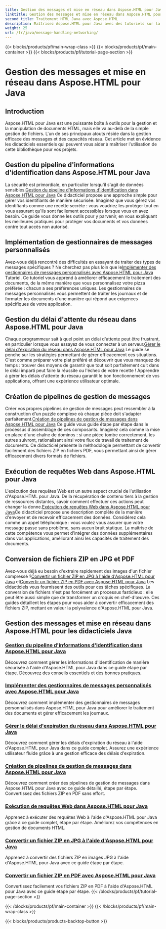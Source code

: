 ```yaml
---
title: Gestion des messages et mise en réseau dans Aspose.HTML pour Java
linktitle: Gestion des messages et mise en réseau dans Aspose.HTML pour Java
second_title: Traitement HTML Java avec Aspose.HTML
description: Maîtrisez Aspose.HTML pour Java avec des tutoriels sur la gestion des messages, la mise en réseau et bien plus encore. Améliorez vos compétences en traitement de documents.
weight: 25
url: /fr/java/message-handling-networking/
---
```


{{< blocks/products/pf/main-wrap-class >}}
{{< blocks/products/pf/main-container >}}
{{< blocks/products/pf/tutorial-page-section >}}

# Gestion des messages et mise en réseau dans Aspose.HTML pour Java

## Introduction

Aspose.HTML pour Java est une puissante boîte à outils pour la gestion et la manipulation de documents HTML, mais elle va au-delà de la simple gestion de fichiers. L'un de ses principaux atouts réside dans la gestion efficace des messages et des capacités réseau. Cet article met en évidence les didacticiels essentiels qui peuvent vous aider à maîtriser l'utilisation de cette bibliothèque pour vos projets.

## Gestion du pipeline d'informations d'identification dans Aspose.HTML pour Java
 La sécurité est primordiale, en particulier lorsqu'il s'agit de données sensibles.[Gestion du pipeline d'informations d'identification dans Aspose.HTML pour Java](./credentials-pipeline/) Ce didacticiel propose une approche simple pour gérer vos identifiants de manière sécurisée. Imaginez que vous gérez vos identifiants comme une recette secrète : vous voudriez les protéger tout en vous assurant qu'ils sont facilement accessibles lorsque vous en avez besoin. Ce guide vous donne les outils pour y parvenir, en vous expliquant les meilleures pratiques pour protéger vos documents et vos données contre tout accès non autorisé.

## Implémentation de gestionnaires de messages personnalisés
 Avez-vous déjà rencontré des difficultés en essayant de traiter des types de messages spécifiques ? Ne cherchez pas plus loin que le[Implémenter des gestionnaires de messages personnalisés avec Aspose.HTML pour Java](./custom-message-handler/) Tutoriel. Ce tutoriel vous apprend à améliorer efficacement le traitement des documents, de la même manière que vous personnalisez votre pizza préférée : chacun a ses préférences uniques. Les gestionnaires de messages personnalisés vous permettent de traiter les journaux et de formater les documents d'une manière qui répond aux exigences spécifiques de votre application. 

## Gestion du délai d'attente du réseau dans Aspose.HTML pour Java
 Chaque programmeur sait à quel point un délai d'attente peut être frustrant, en particulier lorsque vous essayez de vous connecter à un serveur.[Gérer le délai d'expiration du réseau dans Aspose.HTML pour Java](./network-timeout/) Le guide se penche sur les stratégies permettant de gérer efficacement ces situations. C'est comme préparer votre plat préféré et découvrir que vous manquez de temps : trouver des moyens de garantir que tout soit parfaitement cuit dans le délai imparti peut faire la réussite ou l'échec de votre recette ! Apprendre à gérer les délais d'attente du réseau garantit le bon fonctionnement de vos applications, offrant une expérience utilisateur optimale.

## Création de pipelines de gestion de messages
Créer vos propres pipelines de gestion de messages peut ressembler à la construction d'un puzzle complexe où chaque pièce doit s'adapter parfaitement.[Création de pipelines de gestion de messages dans Aspose.HTML pour Java](./message-handler-pipeline/) Ce guide vous guide étape par étape dans le processus d'assemblage de ces composants. Imaginez cela comme la mise en place d'une chaîne de dominos : si une pièce tombe correctement, les autres suivront, rationalisant ainsi votre flux de travail de traitement de documents. Ce didacticiel présente la méthodologie permettant de convertir facilement des fichiers ZIP en fichiers PDF, vous permettant ainsi de gérer efficacement divers formats de fichiers.

## Exécution de requêtes Web dans Aspose.HTML pour Java
 L'exécution des requêtes Web est un autre aspect crucial de l'utilisation d'Aspose.HTML pour Java. De la récupération de contenu tiers à la gestion de ressources distantes, savoir comment effectuer ces actions peut changer la donne.[Exécution de requêtes Web dans Aspose.HTML pour Java](./web-request-execution/)Ce didacticiel propose une description complète de la manière d'envoyer et de recevoir efficacement des données. Considérez cela comme un appel téléphonique : vous voulez vous assurer que votre message passe sans problème, sans aucun bruit statique. La maîtrise de cette compétence vous permet d'intégrer des données supplémentaires dans vos applications, améliorant ainsi les capacités de traitement des documents.

## Conversion de fichiers ZIP en JPG et PDF
 Avez-vous déjà eu besoin d'extraire rapidement des images d'un fichier compressé ?[Convertir un fichier ZIP en JPG à l'aide d'Aspose.HTML pour Java](./zip-to-jpg/) et[Convertir un fichier ZIP en PDF avec Aspose.HTML pour Java](./zip-to-pdf/) Les didacticiels vous fournissent des outils pour ces tâches spécifiques. La conversion de fichiers n'est pas forcément un processus fastidieux : elle peut être aussi simple que de transformer un croquis en chef-d'œuvre. Ces guides détaillent les étapes pour vous aider à convertir efficacement des fichiers ZIP, mettant en valeur la polyvalence d'Aspose.HTML pour Java.

## Gestion des messages et mise en réseau dans Aspose.HTML pour les didacticiels Java
### [Gestion du pipeline d'informations d'identification dans Aspose.HTML pour Java](./credentials-pipeline/)
Découvrez comment gérer les informations d'identification de manière sécurisée à l'aide d'Aspose.HTML pour Java dans ce guide étape par étape. Découvrez des conseils essentiels et des bonnes pratiques.
### [Implémenter des gestionnaires de messages personnalisés avec Aspose.HTML pour Java](./custom-message-handler/)
Découvrez comment implémenter des gestionnaires de messages personnalisés dans Aspose.HTML pour Java pour améliorer le traitement des documents et gérer efficacement les journaux.
### [Gérer le délai d'expiration du réseau dans Aspose.HTML pour Java](./network-timeout/)
Découvrez comment gérer les délais d'expiration du réseau à l'aide d'Aspose.HTML pour Java dans ce guide complet. Assurez une expérience utilisateur fluide grâce à une gestion efficace des délais d'expiration.
### [Création de pipelines de gestion de messages dans Aspose.HTML pour Java](./message-handler-pipeline/)
Découvrez comment créer des pipelines de gestion de messages dans Aspose.HTML pour Java avec ce guide détaillé, étape par étape. Convertissez des fichiers ZIP en PDF sans effort.
### [Exécution de requêtes Web dans Aspose.HTML pour Java](./web-request-execution/)
Apprenez à exécuter des requêtes Web à l'aide d'Aspose.HTML pour Java grâce à ce guide complet, étape par étape. Améliorez vos compétences en gestion de documents HTML.
### [Convertir un fichier ZIP en JPG à l'aide d'Aspose.HTML pour Java](./zip-to-jpg/)
Apprenez à convertir des fichiers ZIP en images JPG à l'aide d'Aspose.HTML pour Java avec ce guide étape par étape.
### [Convertir un fichier ZIP en PDF avec Aspose.HTML pour Java](./zip-to-pdf/)
Convertissez facilement vos fichiers ZIP en PDF à l'aide d'Aspose.HTML pour Java avec ce guide étape par étape.
{{< /blocks/products/pf/tutorial-page-section >}}

{{< /blocks/products/pf/main-container >}}
{{< /blocks/products/pf/main-wrap-class >}}

{{< blocks/products/products-backtop-button >}}

